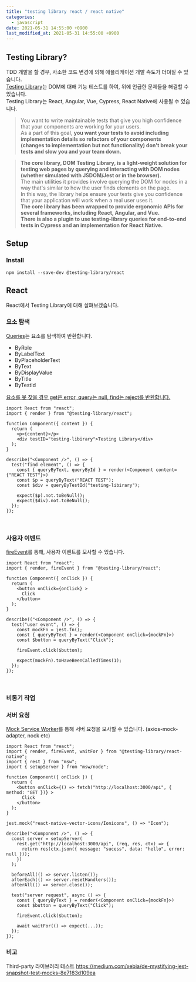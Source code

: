 ```yaml
---
title: "testing library react / react native"
categories: 
  - javascript
date: 2021-05-31 14:55:00 +0900
last_modified_at: 2021-05-31 14:55:00 +0900
---
```


## Testing Library?
TDD 개발을 할 경우, 사소한 코드 변경에 의해 애플리케이션 개발 속도가 더뎌질 수 있습니다.  
[Testing Library](https://testing-library.com/docs/react-testing-library/intro/)는 DOM에 대해 기능 테스트를 하여, 위에 언급한 문제들을 해결할 수 있습니다.  
Testing Library는 React, Angular, Vue, Cypress, React Native에 사용될 수 있습니다.

> You want to write maintainable tests that give you high confidence that your components are working for your users.  
As a part of this goal, **you want your tests to avoid including implementation details so refactors of your components  
(changes to implementation but not functionality) don't break your tests and slow you and your team down.**

> **The core library, DOM Testing Library, is a light-weight solution for testing web pages by querying and interacting with DOM nodes  
(whether simulated with JSDOM/Jest or in the browser).**  
The main utilities it provides involve querying the DOM for nodes in a way that's similar to how the user finds elements on the page.  
In this way, the library helps ensure your tests give you confidence that your application will work when a real user uses it.  
**The core library has been wrapped to provide ergonomic APIs for several frameworks, including React, Angular, and Vue.  
There is also a plugin to use testing-library queries for end-to-end tests in Cypress and an implementation for React Native.**

## Setup
### Install
```
npm install --save-dev @testing-library/react
```

## React
React에서 Testing Library에 대해 살펴보겠습니다.

### 요소 탐색
[Queries](https://testing-library.com/docs/queries/about)는 요소를 탐색하여 반환합니다.   
- ByRole
- ByLabelText
- ByPlaceholderText
- ByText
- ByDisplayValue
- ByTitle
- ByTestId
  
<u>요소를 못 찾을 경우 get은 error, query는 null, find는 reject를 반환합니다.</u>

```
import React from "react";
import { render } from "@testing-library/react";

function Component({ content }) {
  return (
    <p>{content}</p>
    <div testID="testing-libirary">Testing Library</div>
  );
}

describe("<Component />", () => {
  test("find element", () => {
    const { queryByText, queryById } = render(<Component content={"REACT TEST"}>)
    const $p = queryByText("REACT TEST");
    const $div = queryByTestId("testing-libirary");
    
    expect($p).not.toBeNull();
    expect($div).not.toBeNull();
  });
});
```

<br>

### 사용자 이벤트
[fireEvent](https://testing-library.com/docs/dom-testing-library/api-events)를 통해, 사용자 이벤트를 모사할 수 있습니다.
```
import React from "react";
import { render, fireEvent } from "@testing-library/react";

function Component({ onClick }) {
  return (
    <button onClick={onClick} >
      Click
    </button>
  );
}

describe(("<Component />", () => {
  test("user event", () => {
    const mockFn = jest.fn();
    const { queryByText } = render(<Component onClick={mockFn}>)
    const $button = queryByText("Click");

    fireEvent.click($button);
   
    expect(mockFn).toHaveBeenCalledTimes(1);
  });
});
```
<br>

### 비동기 작업

### 서버 요청
[Mock Service Worker](https://mswjs.io/)를 통해 서버 요청을 모사할 수 있습니다. (axios-mock-adapter, nock etc)
```
import React from "react";
import { render, fireEvent, waitFor } from "@testing-library/react-native";
import { rest } from "msw";
import { setupServer } from "msw/node";

function Component({ onClick }) {
  return (
    <button onClick={() => fetch("http://localhost:3000/api", { method: "GET })} >
      Click
    </button>
  );
}

jest.mock("react-native-vector-icons/Ionicons", () => "Icon");

describe("<Component />", () => {
  const server = setupServer(
    rest.get("http://localhost:3000/api", (req, res, ctx) => {
      return res(ctx.json({ message: "sucess", data: "hello", error: null }));
    })
  );

  beforeAll(() => server.listen());
  afterEach(() => server.resetHandlers());
  afterAll(() => server.close());

  test("server request", async () => {
    const { queryByText } = render(<Component onClick={mockFn}>)
    const $button = queryByText("Click");

    fireEvent.click($button);
   
    await waitFor(() => expect(...));
  });
});
```

### 비고
Third-party 라이브러리 테스트
https://medium.com/xebia/de-mystifying-jest-snapshot-test-mocks-8e7183d109ea
